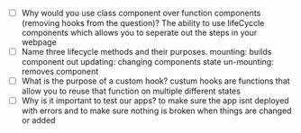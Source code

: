 - [ ] Why would you use class component over function components (removing hooks from the question)?
The ability to use lifeCyccle components which allows you to seperate out the steps in your webpage
- [ ] Name three lifecycle methods and their purposes.
mounting: builds component out
updating: changing components state
un-mounting: removes component
- [ ] What is the purpose of a custom hook?
custum hooks are functions that allow you to reuse that function on multiple different states
- [ ] Why is it important to test our apps?
to make sure the app isnt deployed with errors and to make sure nothing is broken when things are changed or added